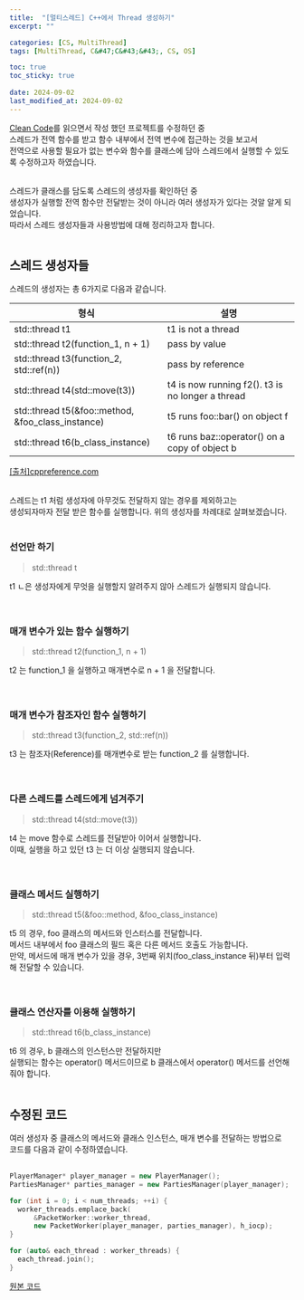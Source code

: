 ```yaml
---
title:  "[멀티스레드] C++에서 Thread 생성하기"
excerpt: ""

categories: [CS, MultiThread]
tags: [MultiThread, C&#47;C&#43;&#43;, CS, OS]

toc: true
toc_sticky: true
 
date: 2024-09-02
last_modified_at: 2024-09-02
---
```


[Clean Code](https://mgcllee.github.io/categories/cleancode/)를 읽으면서 작성 했던 프로젝트를 수정하던 중  
스레드가 전역 함수를 받고 함수 내부에서 전역 변수에 접근하는 것을 보고서  
전역으로 사용할 필요가 없는 변수와 함수를 클래스에 담아 스레드에서 실행할 수 있도록 수정하고자 하였습니다.  
<br/>

스레드가 클래스를 담도록 스레드의 생성자를 확인하던 중  
생성자가 실행할 전역 함수만 전달받는 것이 아니라 여러 생성자가 있다는 것알 알게 되었습니다.  
따라서 스레드 생성자들과 사용방법에 대해 정리하고자 합니다.  
<br/>

## 스레드 생성자들

스레드의 생성자는 총 6가지로 다음과 같습니다.  

|형식|설명|
|---|---|
|std::thread t1 | t1 is not a thread |
|std::thread t2(function_1, n + 1) | pass by value|
|std::thread t3(function_2, std::ref(n)) | pass by reference|
|std::thread t4(std::move(t3)) | t4 is now running f2(). t3 is no longer a thread|
|std::thread t5(&foo::method, &foo_class_instance) | t5 runs foo::bar() on object f|
|std::thread t6(b_class_instance) | t6 runs baz::operator() on a copy of object b|

[[출처]cppreference.com](https://en.cppreference.com/w/cpp/thread/thread/thread)  
<br/>

스레드는 t1 처럼 생성자에 아무것도 전달하지 않는 경우를 제외하고는  
생성되자마자 전달 받은 함수를 실행합니다. 위의 생성자를 차례대로 살펴보겠습니다.  
<br/>

### 선언만 하기

> std::thread t

t1 ㄴ은 생성자에게 무엇을 실행할지 알려주지 않아 스레드가 실행되지 않습니다.  
<br/>
<br/>

### 매개 변수가 있는 함수 실행하기

> std::thread t2(function_1, n + 1)

t2 는 function_1 을 실행하고 매개변수로 n + 1 을 전달합니다.  
<br/>
<br/>

### 매개 변수가 참조자인 함수 실행하기

> std::thread t3(function_2, std::ref(n))

t3 는 참조자(Reference)를 매개변수로 받는 function_2 를 실행합니다.  
<br/>
<br/>

### 다른 스레드를 스레드에게 넘겨주기

> std::thread t4(std::move(t3))

t4 는 move 함수로 스레드를 전달받아 이어서 실행합니다.  
이때, 실행을 하고 있던 t3 는 더 이상 실행되지 않습니다.  
<br/>
<br/>

### 클래스 메서드 실행하기

> std::thread t5(&foo::method, &foo_class_instance) 

t5 의 경우, foo 클래스의 메서드와 인스터스를 전달합니다.  
메서드 내부에서 foo 클래스의 필드 혹은 다른 메서드 호출도 가능합니다.  
만약, 메서드에 매개 변수가 있을 경우, 3번째 위치(foo_class_instance 뒤)부터 입력해 전달할 수 있습니다.  
<br/>
<br/>

### 클래스 연산자를 이용해 실행하기

> std::thread t6(b_class_instance)

t6 의 경우, b 클래스의 인스턴스만 전달하지만  
실행되는 함수는 operator() 메서드이므로 b 클래스에서 operator() 메서드를 선언해줘야 합니다.  
<br/>

## 수정된 코드

여러 생성자 중 클래스의 메서드와 클래스 인스턴스, 매개 변수를 전달하는 방법으로  
코드를 다음과 같이 수정하였습니다.  
<br/>

```c++
PlayerManager* player_manager = new PlayerManager();
PartiesManager* parties_manager = new PartiesManager(player_manager);

for (int i = 0; i < num_threads; ++i) {
  worker_threads.emplace_back(
      &PacketWorker::worker_thread,
      new PacketWorker(player_manager, parties_manager), h_iocp);
}

for (auto& each_thread : worker_threads) {
  each_thread.join();
}
```

[원본 코드](https://github.com/Mgcllee/PokeHunter/blob/33102b4255965654129af61a1015601e5772fe60/PokeHunter_Server/IOCPServer/PacketWorker.cpp#L197)